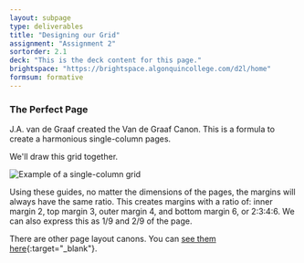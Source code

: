 ```yaml
---
layout: subpage
type: deliverables
title: "Designing our Grid"
assignment: "Assignment 2"
sortorder: 2.1
deck: "This is the deck content for this page."
brightspace: "https://brightspace.algonquincollege.com/d2l/home"
formsum: formative
---
```

### The Perfect Page 

J.A. van de Graaf created the Van de Graaf Canon. This is a formula to create a harmonious single-column pages.

We'll draw this grid together.

![Example of a single-column grid]({{site.url}}/svg/van-de-graaf-canon.svg "Example of a single-column grid")

Using these guides, no matter the dimensions of the pages, the margins will always have the same ratio. This creates margins with a ratio of: inner margin 2, top margin 3, outer margin 4, and bottom margin 6, or 2:3:4:6. We can also express this as 1/9 and 2/9 of the page.

There are other page layout canons. You can [see them here](https://en.wikipedia.org/wiki/Canons_of_page_construction){:target="_blank"}.
